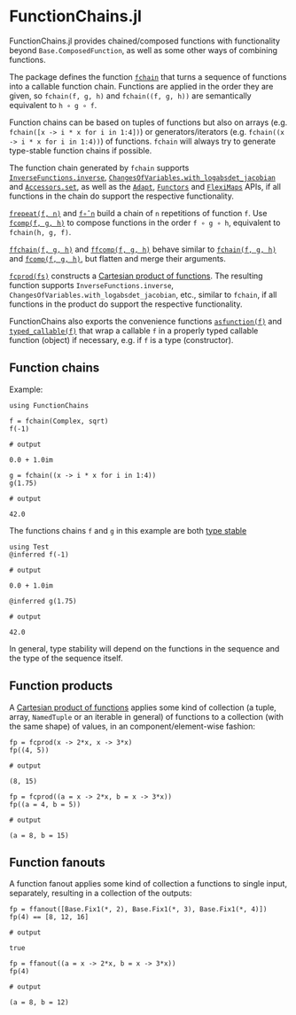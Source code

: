 # FunctionChains.jl

FunctionChains.jl provides chained/composed functions with functionality beyond `Base.ComposedFunction`, as well as some other ways of combining functions.

The package defines the function [`fchain`](@ref) that turns a sequence of functions into a callable function chain. Functions are applied in the order they are given, so `fchain(f, g, h)` and `fchain((f, g, h))` are semantically equivalent to `h ∘ g ∘ f`.

Function chains can be based on tuples of functions but also on arrays (e.g. `fchain([x -> i * x for i in 1:4])`) or generators/iterators (e.g. `fchain((x -> i * x for i in 1:4))`) of functions. `fchain` will always try to generate type-stable function chains if possible.

The function chain generated by `fchain` supports [`InverseFunctions.inverse`](https://github.com/JuliaMath/InverseFunctions.jl), [`ChangesOfVariables.with_logabsdet_jacobian`](https://github.com/JuliaMath/ChangesOfVariables.jl) and [`Accessors.set`](https://github.com/JuliaObjects/Accessors.jl), as well as the [`Adapt`](https://github.com/JuliaGPU/Adapt.jl), [`Functors`](https://github.com/FluxML/Functors.jl) and [`FlexiMaps`](https://gitlab.com/aplavin/FlexiMaps.jl) APIs, if all functions in the chain do support the respective functionality.

[`frepeat(f, n)`](@ref) and [`f∘̂ n`](@ref) build a chain of `n` repetitions of function `f`. Use [`fcomp(f, g, h)`](@ref) to compose functions in the order `f ∘ g ∘ h`, equivalent to `fchain(h, g, f)`.

[`ffchain(f, g, h)`](@ref) and [`ffcomp(f, g, h)`](@ref) behave similar to [`fchain(f, g, h)`](@ref) and [`fcomp(f, g, h)`](@ref), but flatten and merge their arguments.

[`fcprod(fs)`](@ref) constructs a [Cartesian product of functions](https://en.wikipedia.org/wiki/Cartesian_product#Cartesian_product_of_functions). The resulting function supports `InverseFunctions.inverse`, `ChangesOfVariables.with_logabsdet_jacobian`, etc., similar to `fchain`, if all functions in the product do support the respective functionality.

FunctionChains also exports the convenience functions [`asfunction(f)`](@ref) and [`typed_callable(f)`](@ref) that wrap a callable `f` in a properly typed callable function (object) if necessary, e.g. if `f` is a type (constructor).


## Function chains

Example:

```jldoctest intro_example
using FunctionChains

f = fchain(Complex, sqrt)
f(-1)

# output

0.0 + 1.0im
```

```jldoctest intro_example
g = fchain((x -> i * x for i in 1:4))
g(1.75)

# output

42.0
```

The functions chains `f` and `g` in this example are both [type stable](https://docs.julialang.org/en/v1/manual/performance-tips/#man-code-warntype)

```jldoctest intro_example; output = false
using Test
@inferred f(-1)

# output

0.0 + 1.0im
```


```jldoctest intro_example; output = false
@inferred g(1.75)

# output

42.0
```

In general, type stability will depend on the functions in the sequence and the type of the sequence itself.


## Function products

A [Cartesian product of functions](https://en.wikipedia.org/wiki/Cartesian_product#Cartesian_product_of_functions) applies some kind of collection (a tuple, array, `NamedTuple` or an iterable in general) of functions to a collection (with the same shape) of values, in an component/element-wise fashion:

```jldoctest intro_example
fp = fcprod(x -> 2*x, x -> 3*x)
fp((4, 5))

# output

(8, 15)
```

```jldoctest intro_example
fp = fcprod((a = x -> 2*x, b = x -> 3*x))
fp((a = 4, b = 5))

# output

(a = 8, b = 15)
```


## Function fanouts

A function fanout applies some kind of collection a functions to single input, separately, resulting in a collection of the outputs:

```jldoctest intro_example
fp = ffanout([Base.Fix1(*, 2), Base.Fix1(*, 3), Base.Fix1(*, 4)])
fp(4) == [8, 12, 16]

# output

true
```

```jldoctest intro_example
fp = ffanout((a = x -> 2*x, b = x -> 3*x))
fp(4)

# output

(a = 8, b = 12)
```
